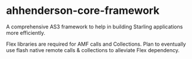 # ahhenderson-core-framework
A comprehensive AS3 framework to help in building Starling applications more efficiently.

Flex libraries are required for AMF calls and Collections. Plan to eventually use flash native remote calls & collections to alleviate Flex dependency.
